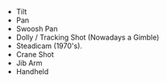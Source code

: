 - Tilt 
- Pan
- Swoosh Pan
- Dolly / Tracking Shot (Nowadays a Gimble)
- Steadicam (1970's).
- Crane Shot
- Jib Arm
- Handheld
